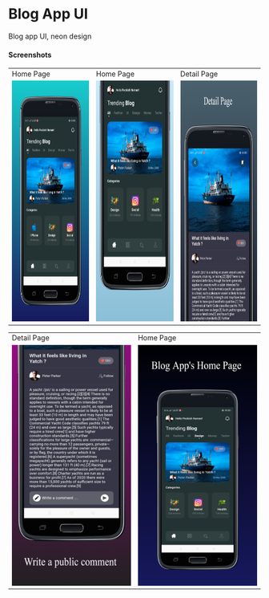# Blog App UI

Blog app UI, neon design


#### Screenshots

<table>
  <tr>
    <td>Home Page</td>
    <td>Home Page</td>
    <td>Detail Page</td>
  </tr>
  <tr>
    <td><img src="screenshots/screen_1.png" width=270 height=480></td>
    <td><img src="screenshots/screen_4.png" width=270 height=480></td>
    <td><img src="screenshots/screen_2.png" width=270 height=480></td>
  </tr>
 </table>


<table>
  <tr>
    <td>Detail Page</td>
    <td>Home Page</td>
  </tr>
  <tr>
    <td><img src="screenshots/screen_3.png" width=270 height=480></td>
    <td><img src="screenshots/screen_5.png" width=270 height=480></td>
  </tr>
 </table>